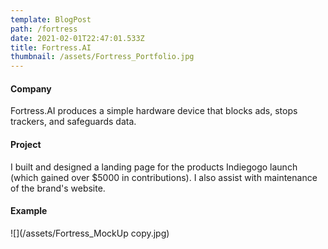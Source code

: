```yaml
---
template: BlogPost
path: /fortress
date: 2021-02-01T22:47:01.533Z
title: Fortress.AI
thumbnail: /assets/Fortress_Portfolio.jpg
---
```

#### Company

Fortress.AI produces a simple hardware device that blocks ads, stops trackers, and safeguards data.

#### Project

I built and designed a landing page for the products Indiegogo launch (which gained over $5000 in contributions). I also assist with maintenance of the brand's website.

#### Example

![](/assets/Fortress_MockUp copy.jpg)
